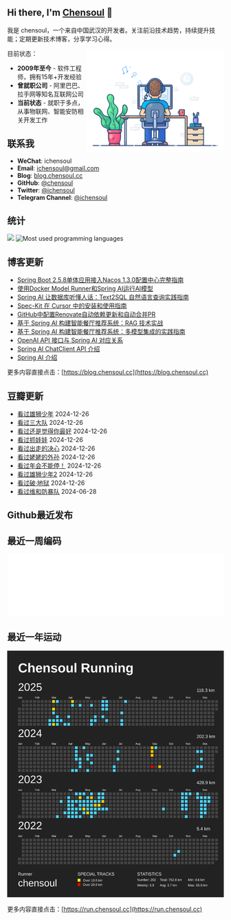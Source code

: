 ## Hi there, I'm <a href="https://blog.chensoul.cc" target="_blank" title="Chensoul">Chensoul</a> 👋

我是 chensoul，一个来自中国武汉的开发者。关注前沿技术趋势，持续提升技能；定期更新技术博客，分享学习心得。

<img align="right" alt="Chensoul" src="images/coding.gif" width="320px" />

目前状态：

- **2009年至今** - 软件工程师，拥有15年+开发经验
- **曾就职公司** - 阿里巴巴、拉手网等知名互联网公司
- **当前状态** - 就职于多点，从事物联网、智能安防相关开发工作

## 联系我
- **WeChat**: ichensoul
- **Email**: [ichensoul@gmail.com](mailto:ichensoul@gmail.com)
- **Blog**: [blog.chensoul.cc](https://blog.chensoul.cc) 
- **GitHub**: [@chensoul](https://github.com/chensoul)
- **Twitter**: [@ichensoul](https://twitter.com/ichensoul) 
- **Telegram Channel**: [@ichensoul](https://t.me/ichensoul)

## 统计

<img src="https://github-profile-summary-cards.vercel.app/api/cards/profile-details?username=chensoul&theme=github_dark" />
<img src="https://github-readme-stats.vercel.app/api/top-langs/?username=chensoul&theme=default&show_icons=true&hide_border=true&layout=compact" alt="Most used programming languages" />

## 博客更新

<!-- blog starts -->
- [Spring Boot 2.5.8单体应用接入Nacos 1.3.0配置中心完整指南](https://blog.chensoul.cc/posts/2025/10/10/spring-boot-2.5.8-nacos-1.3.0-config-center-integration-guide/)
- [使用Docker Model Runner和Spring AI运行AI模型](https://blog.chensoul.cc/posts/2025/10/09/docker-model-runner-spring-ai-local-ai-application/)
- [Spring AI 让数据库听懂人话：Text2SQL 自然语言查询实践指南](https://blog.chensoul.cc/posts/2025/09/30/spring-ai-text2sql-showcase/)
- [Spec-Kit 在 Cursor 中的安装和使用指南](https://blog.chensoul.cc/posts/2025/09/29/spec-kit-with-cursor/)
- [GitHub中配置Renovate自动依赖更新和自动合并PR](https://blog.chensoul.cc/posts/2025/09/28/config-renovate-in-github/)
- [基于 Spring AI 构建智能餐厅推荐系统：RAG 技术实战](https://blog.chensoul.cc/posts/2025/09/26/spring-ai-restaurant-showcase-rag/)
- [基于 Spring AI 构建智能餐厅推荐系统：多模型集成的实践指南](https://blog.chensoul.cc/posts/2025/09/25/spring-ai-restaurant-showcase/)
- [OpenAI API 接口与 Spring AI 对应关系](https://blog.chensoul.cc/posts/2025/09/22/openai-api-with-spring-ai/)
- [Spring AI ChatClient API 介绍](https://blog.chensoul.cc/posts/2025/09/19/spring-ai-chat-client-api/)
- [Spring AI 介绍](https://blog.chensoul.cc/posts/2025/09/18/spring-ai/)
<!-- blog ends -->

更多内容直接点击：[https://blog.chensoul.cc](https://blog.chensoul.cc)

## 豆瓣更新

<!-- douban starts -->
- [看过雄狮少年](https://movie.douban.com/subject/35144311/) 2024-12-26
- [看过三大队](https://movie.douban.com/subject/35208463/) 2024-12-26
- [看过还是觉得你最好](https://movie.douban.com/subject/35503125/) 2024-12-26
- [看过抓娃娃](https://movie.douban.com/subject/36653918/) 2024-12-26
- [看过出走的决心](https://movie.douban.com/subject/36587974/) 2024-12-26
- [看过姥姥的外孙](https://movie.douban.com/subject/36328210/) 2024-12-26
- [看过年会不能停！](https://movie.douban.com/subject/35725869/) 2024-12-26
- [看过雄狮少年2](https://movie.douban.com/subject/35883131/) 2024-12-26
- [看过破·地狱](https://movie.douban.com/subject/36712987/) 2024-12-26
- [看过维和防暴队](https://movie.douban.com/subject/35371629/) 2024-06-28
<!-- douban ends -->

## Github最近发布

<!-- recent_releases starts -->

<!-- recent_releases ends -->

## 最近一周编码

![light](https://raw.githubusercontent.com/chensoul/chensoul/main/images/wakatime_weekly_language_stats.svg#gh-light-mode-only)

## 最近一年运动

[![light](https://raw.githubusercontent.com/chensoul/running_page/master/assets/github.svg#gh-light-mode-only)](https://run.chensoul.cc)

更多内容直接点击：[https://run.chensoul.cc](https://run.chensoul.cc)
